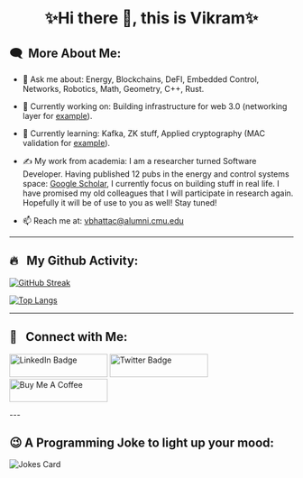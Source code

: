 <p align="center"><img src="https://komarev.com/ghpvc/?username=vbhattaccmu&style=flat-square&color=blue" alt=""></p>

<h1 align="center">
✨Hi there 👋, this is Vikram✨
</h1>

## :left_speech_bubble:	&nbsp;More About Me:

- 💬 Ask me about: Energy, Blockchains, DeFI, Embedded Control, Networks, Robotics, Math, Geometry, C++, Rust.

- 🔭 Currently working on: Building infrastructure for web 3.0 (networking layer for [example](https://github.com/vbhattaccmu/lynk)).
  
- 🌱 Currently learning: Kafka, ZK stuff, Applied cryptography (MAC validation for [example](https://github.com/vbhattaccmu/rlpx_handshake)).
  
- ✍️ My work from academia: I am a researcher turned Software Developer. Having published 12 pubs in the energy and control systems space: [Google Scholar](https://scholar.google.co.in/citations?user=91OsIQYAAAAJ&hl=en), I currently focus on building stuff in real life. I have promised my old colleagues that I will participate in research again. Hopefully it will be of use to you as well! Stay tuned!
  
- 📫 Reach me at: vbhattac@alumni.cmu.edu

---

## 🔥 &nbsp; My Github Activity:

[![GitHub Streak](http://github-readme-streak-stats.herokuapp.com?user=vbhattaccmu&theme=dark)](https://git.io/streak-stats)

[![Top Langs](https://github-readme-stats.vercel.app/api/top-langs/?username=vbhattaccmu&layout=compact&theme=vision-friendly-dark)](https://github.com/vbhattaccmu/github-readme-stats)

---

## :thought_balloon:	&nbsp; Connect with Me:
<p>
<a href="https://www.linkedin.com/in/vikram-bhattacharjee-3a04755b"><img src="https://img.shields.io/badge/LinkedIn-blue?style=for-the-badge&logo=linkedin&logoColor=white" alt="LinkedIn Badge" height="41" width="174" /></a>
<a href="https://twitter.com/vbhattac453"><img src="https://img.shields.io/badge/Twitter-blue?style=for-the-badge&logo=twitter&logoColor=white" alt="Twitter Badge" height="41" width="174"/></a>
<a href="https://www.buymeacoffee.com/vbhattaccmu" target="_blank"><img src="https://cdn.buymeacoffee.com/buttons/default-orange.png" alt="Buy Me A Coffee" height="41" width="174"/></a>
</p>
---

## 😉 A Programming Joke to light up your mood:
<!-- Markdown -->
![Jokes Card](https://readme-jokes.vercel.app/api)
